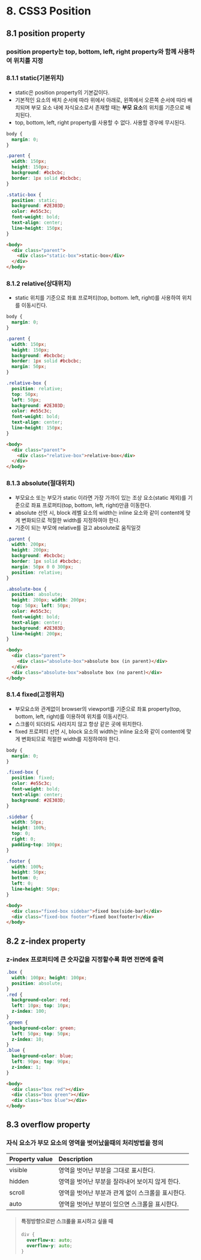 # 8. CSS3 Position

## 8.1 position property

### position property는 top, bottom, left, right property와 함께 사용하여 위치를 지정

### 8.1.1 static(기본위치)

* static은 position property의 기본값이다.
* 기본적인 요소의 배치 순서에 따라 위에서 아래로, 왼쪽에서 오른쪽 순서에 따라 배치되며 부모 요소 내에 자식요소로서 존재할 때는 **부모 요소**의 위치를 기준으로 배치된다.
* top, bottom, left, right property를 사용할 수 없다. 사용할 경우에 무시된다.

```css
body {
  margin: 0;
}

.parent {
  width: 150px;
  height: 150px;
  background: #bcbcbc;
  border: 1px solid #bcbcbc;
}

.static-box {
  position: static;
  background: #2E303D;
  color: #e55c3c;
  font-weight: bold;
  text-align: center;
  line-height: 150px;
}
```

```html
<body>
  <div class="parent">
    <div class="static-box">static-box</div>
  </div>
</body>
```

### 8.1.2 relative(상대위치)

* static 위치를 기준으로 좌표 프로퍼티(top, bottom. left, right)를 사용하여 위치를 이동시킨다.

```css
body {
  margin: 0;
}

.parent {
  width: 150px;
  height: 150px;
  background: #bcbcbc;
  border: 1px solid #bcbcbc;
  margin: 50px;
}

.relative-box {
  position: relative;
  top: 50px;
  left: 50px;
  background: #2E303D;
  color: #e55c3c;
  font-weight: bold;
  text-align: center;
  line-height: 150px;
}
```

```html
<body>
  <div class="parent">
    <div class="relative-box">relative-box</div>
  </div>
</body>
```

### 8.1.3 absolute(절대위치)

* 부모요소 또는 부모가 static 이라면 가장 가까이 있는 조상 요소(static 제외)를 기준으로 좌표 프로퍼티(top, bottom, left, right)만큼 이동한다.
* absolute 선언 시, block 레벨 요소의 width는 inline 요소와 같이 content에 맞게 변화되므로 적절한 width를 지정하여야 한다.
* 기준이 되는 부모에 relative를 걸고 absolute로 움직일것

```css
.parent {
  width: 200px;
  height: 200px;
  background: #bcbcbc;
  border: 1px solid #bcbcbc;
  margin: 50px 0 0 300px;
  position: relative;
}

.absolute-box {
  position: absolute;
  height: 200px; width: 200px;
  top: 50px; left: 50px;
  color: #e55c3c;
  font-weight: bold;
  text-align: center;
  background: #2E303D;
  line-height: 200px;
}
```

```html
<body>
  <div class="parent">
    <div class="absolute-box">absolute box (in parent)</div>
  </div>
  <div class="absolute-box">absolute box (no parent)</div>
</body>
```

### 8.1.4 fixed(고정위치)

* 부모요소와 관계없이 browser의 viewport를 기준으로 좌표 property(top, bottom, left, right)를 이용하여 위치를 이동시킨다.
* 스크롤이 되더라도 사라지지 않고 항상 같은 곳에 위치한다.
* fixed 프로퍼티 선언 시, block 요소의 width는 inline 요소와 같이 content에 맞게 변화되므로 적절한 width를 지정하여야 한다.

```css
body {
  margin: 0;
}

.fixed-box {
  position: fixed;
  color: #e55c3c;
  font-weight: bold;
  text-align: center;
  background: #2E303D;
}

.sidebar {
  width: 50px;
  height: 100%;
  top: 0;
  right: 0;
  padding-top: 100px;
}

.footer {
  width: 100%;
  height: 50px;
  bottom: 0;
  left: 0;
  line-height: 50px;
}
```

```html
<body>
  <div class="fixed-box sidebar">fixed box(side-bar)</div>
  <div class="fixed-box footer">fixed box(footer)</div>
</body>
```

## 8.2 z-index property

### z-index 프로퍼티에 큰 숫자값을 지정할수록 화면 전면에 출력

```css
.box {
  width: 100px; height: 100px;
  position: absolute;
}
.red {
  background-color: red;
  left: 10px; top: 10px;
  z-index: 100;
}
.green {
  background-color: green;
  left: 50px; top: 50px;
  z-index: 10;
}
.blue {
  background-color: blue;
  left: 90px; top: 90px;
  z-index: 1;
}
```

```html
<body>
  <div class="box red"></div>
  <div class="box green"></div>
  <div class="box blue"></div>
</body>
```

## 8.3 overflow property

### 자식 요소가 부모 요소의 영역을 벗어났을때의 처리방법을 정의

| Property value | Description |
| :------------- | :---------- |
| visible | 영역을 벗어난 부분을 그대로 표시한다. |
| hidden | 영역을 벗어난 부분을 잘라내어 보이지 않게 한다. |
| scroll | 영역을 벗어난 부분과 관계 없이 스크롤을 표시한다. |
| auto | 영역을 벗어난 부분이 있으면 스크롤을 표시한다. |

> #### 특정방향으로만 스크롤을 표시하고 싶을 때
> ```css
> div {
>   overflow-x: auto;
>   overflow-y: auto;
> }